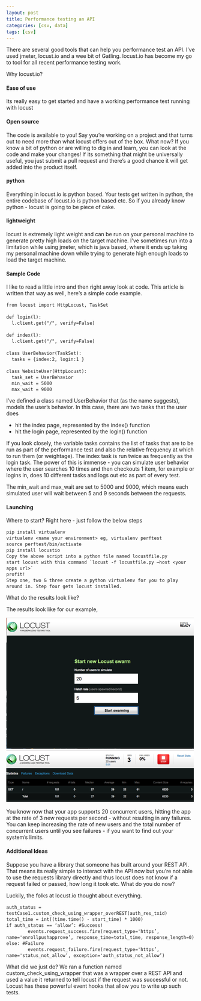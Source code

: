 ```yaml
---
layout: post
title: Performance testing an API
categories: [csv, data]
tags: [csv]
---
```


There are several good tools that can help you performance test an API. I’ve used jmeter, locust.io and a wee bit of Gatling. locust.io has become my go to tool for all recent performance testing work. 

Why locust.io?

#### Ease of use
Its really easy to get started and have a working performance test running with locust

#### Open source
The code is available to you! Say you’re working on a project and that turns out to need more than what locust offers out of the box. What now? If you know a bit of python or are willing to dig in and learn, you can look at the code and make your changes! If its something that might be universally useful, you just submit a pull request and there’s a good chance it will get added into the product itself.

#### python
Everything in locust.io is python based. Your tests get written in python, the entire codebase of locust.io is python based etc. So if you already know python - locust is going to be piece of cake.

#### lightweight
locust is extremely light weight and can be run on your personal machine to generate pretty high loads on the target machine. I’ve sometimes run into a limitation while using jmeter, which is java based, where it ends up taking my personal machine down while trying to generate high enough loads to load the target machine.

#### Sample Code

I like to read a little intro and then right away look at code. This article is written that way as well, here’s a simple code example.

```
from locust import HttpLocust, TaskSet

def login(l):
  l.client.get("/", verify=False)

def index(l):
  l.client.get("/", verify=False)
  
class UserBehavior(TaskSet):
  tasks = {index:2, login:1 }

class WebsiteUser(HttpLocust):
  task_set = UserBehavior
  min_wait = 5000
  max_wait = 9000
```

I’ve defined a class named UserBehavior that (as the name suggests), models the user’s behavior. In this case, there are two tasks that the user does 

 * hit the index page, represented by the index() function 
 * hit the login page, represented by the login() function

If you look closely, the variable tasks contains the list of tasks that are to be run as part of the performance test and also the relative frequency at which to run them (or weightage). The index task is run twice as frequently as the login task. The power of this is immense - you can simulate user behavior where the user searches 10 times and then checkouts 1 item, for example or logins in, does 10 different tasks and logs out etc as part of every test. 

The min_wait and max_wait are set to 5000 and 9000, which means each simulated user will wait between 5 and 9 seconds between the requests. 

#### Launching

Where to start? Right here - just follow the below steps

```
pip install virtualenv
virtualenv <name your environment> eg, virtualenv perftest
source perftest/bin/activate
pip install locustio
Copy the above script into a python file named locustfile.py
start locust with this command `locust -f locustfile.py –host <your apps url>`
profit!
Step one, two & three create a python virtualenv for you to play around in. Step four gets locust installed. 
```

What do the results look like?

The results look like for our example,

![placeholder](/assets/locust_start.png)
![placeholder](/assets/locust_results.png)

You know now that your app supports 20 concurrent users, hitting the app at the rate of 3 new requests per second - without resulting in any failures. You can keep increasing the rate of new users and the total number of concurrent users until you see failures - if you want to find out your system’s limits.

#### Additional Ideas

Suppose you have a library that someone has built around your REST API. That means its really simple to interact with the API now but you’re not able to use the requests library directly and thus locust does not know if a request failed or passed, how long it took etc. What do you do now? 

Luckily, the folks at locust.io thought about everything.

```
auth_status = testCase1.custom_check_using_wrapper_overREST(auth_res_txid)
total_time = int((time.time() - start_time) * 1000)
if auth_status == ‘allow’: #Success!
        events.request_success.fire(request_type='https’, name='enrollpushapprove’, response_time=total_time, response_length=0)
else: #Failure
        events.request_failure.fire(request_type='https’, name='status_not_allow’, exception='auth_status_not_allow’)

```

What did we just do? We ran a function named custom_check_using_wrapper that was a wrapper over a REST API and used a value it returned to tell locust if the request was successful or not. Locust has these powerful event hooks that allow you to write up such tests.
